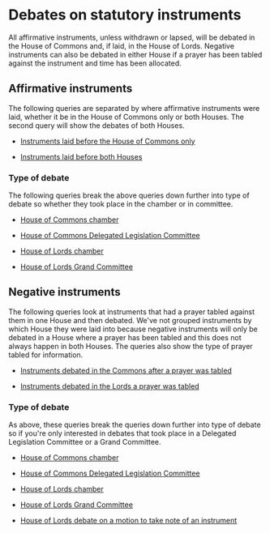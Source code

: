 # Debates on statutory instruments

All affirmative instruments, unless withdrawn or lapsed, will be debated in the House of Commons and, if laid, in the House of Lords. Negative instruments can also be debated in either House if a prayer has been tabled against the instrument and time has been allocated.


## Affirmative instruments 

The following queries are separated by where affirmative instruments were laid, whether it be in the House of Commons only or both Houses. The second query will show the debates of both Houses. 

* [Instruments laid before the House of Commons only](https://api.parliament.uk/sparql#query=%23+This+query+uses+classes+from+UK+Parliament's+procedure+ontology%3A+https%3A%2F%2Fukparliament.github.io%2Fontologies%2Fprocedure%2Fprocedure-ontology.html.%0A%0A%23+All+affirmative+instruments%2C+unless+withdrawn+or+lapsed%2C+will+be+debated+in+the+House+of+Commons+and%2C+if+laid%2C+in+the+House+of+Lords.+Negative+instruments+can+also+be+debated+in+either+House+if+a+prayer+has+been+tabled+against+the+instrument+and+time+has+been+allocated.+This+query+looks+for+all+instruments+laid+before+the+House+of+Commons+only+and+debated+either+in+a+Delegated+Legislation+Committee+or+on+the+floor+of+the+House.+%0A%0APREFIX+%3A+%3Chttps%3A%2F%2Fid.parliament.uk%2Fschema%2F%3E%0APREFIX+rdfs%3A+%3Chttp%3A%2F%2Fwww.w3.org%2F2000%2F01%2Frdf-schema%23%3E%0APREFIX+id%3A+%3Chttps%3A%2F%2Fid.parliament.uk%2F%3E%0A%23+The+above+rows+describe+where+the+datasets+that+this+query+is+built+on+come+from.+%0A%0Aselect+distinct+%3FSI+%3FSIname+%3FLaidDate+%3FlayingBodyName+%3Fproc+%3FworkPackage+%3FCommonsDebate+%3Fdate+%3FLink++where+%7B+%0A+%23+The+select+row+is+identifying+what+information+to+return+from+the+query.+These+are+all+variables+from+the+query+below.%0A++%0A%23+SPARQL+variables+start+with+a+%3F+and+can+match+any+node+(resource+or+literal)+in+the+RDF+dataset.+%0A%0A+%3FSI+a+%3AStatutoryInstrumentPaper+.++%0A+++++++%23+An+SI+is+considered+a+workpackageable+thing+which+is+the+focus+of+a+workpackage%0A+++++%3FSI+rdfs%3Alabel+%3FSIname+%3B+%0A+++++%3AlaidThingHasLaying%2F%3AlayingHasLayingBody%2F%3Aname+%3FlayingBodyName+%3B%0A+++++%3AlaidThingHasLaying%2F%3AlayingDate+%3FLaidDate.%0A+++%3FSI+%3AworkPackagedThingHasWorkPackage+%3FworkPackage+.+%0A+++%23+A+workpackage+is+a+group+of+business+items+under+a+procedure+or+as+determined+by+a+committee%2C+for+example%3A+business+items+considered+during+the+passage+of+a+particular+Statutory+Instrument.%0A%0A++%09%3FworkPackage+%3AworkPackageHasProcedure%2Frdfs%3Alabel+%3Fproc.%0AFILTER(%3Fproc+IN+(%22Draft+affirmative%22%2C+%22Made+affirmative%22))%0A+++%23+Statutory+instruments+can+be+laid+under+a+number+of+procedures+with+all+having+different+routes+through+Parliament.+This+filter+will+show+the+procedure+the+SI+was+laid+under.+%0A%0A%3FworkPackage+%3AworkPackageHasBusinessItem+%3Fbi.%0A+++%23+A+business+item+is+an+item+of+business+conducted+either+within+or+outside+Parliament.+For+example%3A+the+tabling+of+an+early+day+motion%2C+a+laying+of+a+paper%2C+the+making+of+a+statutory+instrument+by+a+government+minister.%0A%0A++%3Fbi+%3AbusinessItemHasProcedureStep+%3FDebateId%3B+%0A++++++%3AbusinessItemDate+%3Fdate.%0A++%3Fbi+%3AbusinessItemHasBusinessItemWebLink+%3FLink.%0A++%3FDebateId+%3AprocedureStepName+%3FCommonsDebate.%0A++++FILTER+(%3FDebateId+in+(id%3AADYK7qyp%2C+id%3AFLHAXypO))%0A+++%23+All+business+items+will+have+one+or+more+procedure+steps+attached.+All+procedure+steps+will+have+a+name+and+ID%2C+we+use+the+ID+to+search+for+the+step+as+it+is+constant+whereas+the+name+could+change.+The+IDs+above+are+for+the+two+House+of+Commons+debate+steps+-+Chamber+debate+and+Delegated+Legislation+Committee+debate.++The+other+aspects+of+the+query+are+the+attributes+of+the+business+item+including+the+date+and+link+the+step+was+actualised+with.+%0A%0A%0AMINUS+%7B%3FworkPackage+%3AworkPackageHasBusinessItem+%3Fbi3.%0A++%3Fbi3+%3AbusinessItemHasProcedureStep+%3FwithdrawnId%3B%0A+++++++%3AbusinessItemDate+%3Fdate3.%0A++%3FwithdrawnId+%3AprocedureStepName+%3Fwithdrawn.%0A++FILTER+(%3FwithdrawnId+in+(id%3ApuVMaN7t))%7D%0A%23+This+aspect+of+the+query+limits+the+results+to+only+look+for+instruments+where+the+procedrual+step+'Laid+before+the+House+of+Lords'+has+not+been+actualised.+%0A%0A++++++%7D+&contentTypeConstruct=text%2Fturtle&contentTypeSelect=application%2Fsparql-results%2Bjson&endpoint=https%3A%2F%2Fapi.parliament.uk%2Fsparql&requestMethod=POST&tabTitle=Query+1&headers=%7B%7D&outputFormat=table) 

* [Instruments laid before both Houses](https://api.parliament.uk/sparql#query=%23+This+query+uses+classes+from+UK+Parliament's+procedure+ontology%3A+https%3A%2F%2Fukparliament.github.io%2Fontologies%2Fprocedure%2Fprocedure-ontology.html.%0A%0A%23+All+affirmative+instruments%2C+unless+withdrawn+or+lapsed%2C+will+be+debated+in+the+House+of+Commons+and%2C+if+laid%2C+in+the+House+of+Lords.+This+query+looks+for+affirmative+instruments+laid+before+the+House+of+Commons+AND+the+House+of+Lords.+The+query+does+limit+the+results+to+instruments+that+have+not+been+withdrawn+and+will+also+include+instruments+not+yet+debated+in+one+House+or+both+Houses+yet.+%0A%0APREFIX+%3A+%3Chttps%3A%2F%2Fid.parliament.uk%2Fschema%2F%3E%0APREFIX+rdfs%3A+%3Chttp%3A%2F%2Fwww.w3.org%2F2000%2F01%2Frdf-schema%23%3E%0APREFIX+id%3A+%3Chttps%3A%2F%2Fid.parliament.uk%2F%3E%0A%23+The+above+rows+describe+where+the+datasets+that+this+query+is+built+on+come+from.+%0A%0Aselect+distinct+%3FSI+%3FSIname+%3FlaidDate+%3FlayingBodyName+%3Fproc+%3FworkPackage+%3FCommonsDebate+%3Fdate+%3FLordsDebate+%3Fdate3+where+%7B+%0A+%23+The+select+row+is+identifying+what+information+to+return+from+the+query.+These+are+all+variables+from+the+query+below.%0A++%0A%23+SPARQL+variables+start+with+a+%3F+and+can+match+any+node+(resource+or+literal)+in+the+RDF+dataset.+%0A++%0A+%3FSI+a+%3AStatutoryInstrumentPaper+.+++%0A+++++%23+An+SI+is+considered+a+workpackageable+thing+which+is+the+focus+of+a+workpackage%0A+++++%3FSI+rdfs%3Alabel+%3FSIname+%3B+%0A+++++%3AlaidThingHasLaying%2F%3AlayingHasLayingBody%2F%3Aname+%3FlayingBodyName+.+%0A++%3FSI+%3AlaidThingHasLaying%2F%3AlayingDate+%3FlaidDate.%0A+++%3FSI+%3AworkPackagedThingHasWorkPackage+%3FworkPackage+.+%0A++++%23+A+workpackage+is+a+group+of+business+items+under+a+procedure+or+as+determined+by+a+committee%2C+for+example%3A+business+items+considered+during+the+passage+of+a+particular+Statutory+Instrument.%0A++%09%3FworkPackage+%3AworkPackageHasProcedure%2Frdfs%3Alabel+%3Fproc%0A+FILTER(%3Fproc+IN+(%22Draft+affirmative%22%2C+%22Made+affirmative%22)).%0A+++++%23+Statutory+instruments+can+be+laid+under+a+number+of+procedures+with+all+having+different+routes+through+Parliament.+This+filter+limits+the+results+to+look+for+instruments+that+have+been+laid+under+one+of+the+affirmative+procedures%2C+such+instruments+must+be+debated+and+approved+by+the+House+unless+the+instrument+has+been+withdrawn+or+lapses.+%0A%0A++%3FworkPackage+%3AworkPackageHasBusinessItem+%3FLordsLaid.%0A++%3FLordsLaid+%3AbusinessItemHasProcedureStep+id%3ApuVMaN7t.%0A+++++%23+A+business+item+is+an+item+of+business+conducted+either+within+or+outside+Parliament.+For+example%3A+the+tabling+of+an+early+day+motion%2C+a+laying+of+a+paper%2C+the+making+of+a+statutory+instrument+by+a+government+minister.+This+filter+limits+the+results+to+instruments+laid+before+both+Houses+using+the+step+id+for+the+'Laid+before+the+House+of+Lords'+step.+%0A%0A+OPTIONAL+%7B%3FworkPackage+%3AworkPackageHasBusinessItem+%3Fbi.%0A++%3Fbi+%3AbusinessItemHasProcedureStep+%3FDebateId%3B+%0A++++++%3AbusinessItemDate+%3Fdate.%0A++%3FDebateId+%3AprocedureStepName+%3FCommonsDebate.%0A++++FILTER+(%3FDebateId+in+(id%3AADYK7qyp%2C+id%3AFLHAXypO))%7D%0A++%23+This+filter+is+looking+for+instruments+that+were+debated+in+the+House+of+Commons%2C+the+two+step+ids+are+for+the+Commons+debate+steps+-+Chamber+debate+or+Delegated+Legislation+Committee+debate.+Instruments+can+only+be+debated+in+the+House+of+Commons+once.+We've+made+this+an+optional+filter+in+case+there+are+instruments+that+have+been+debated+in+the+Lords+but+not+the+Commons.+%0A%0A+++OPTIONAL+%7B%3FworkPackage+%3AworkPackageHasBusinessItem+%3Fbi3.%0A++%3Fbi3+%3AbusinessItemHasProcedureStep+%3FDebateId2%3B+%0A++++++%3AbusinessItemDate+%3Fdate3.%0A++%3FDebateId2+%3AprocedureStepName+%3FLordsDebate.%0A++++FILTER+(%3FDebateId2+in+(id%3AvOCSRhjw%2C+id%3At6rhEBNk))%7D%0A+%23+This+filter+is+looking+for+instruments+that+were+debated+in+the+House+of+Lords%2C+the+two+step+ids+are+for+the+Lords+debate+steps+-+Chamber+debate+or+Grand+Committee+debate.+Instruments+can+be+debated+in+the+House+of+Lords+twice%2C+once+in+Grand+Committee+and+then+later+in+the+main+Chamber+so+instruments+may+appear+more+than+once+in+the+results.+We've+also+made+this+an+optional+filter+in+case+there+are+instruments+that+have+been+debated+in+the+Commons+but+not+the+Lords.+%0A++%0AMINUS+%7B%3FworkPackage+%3AworkPackageHasBusinessItem+%3Fbi5.%0A++%3Fbi5+%3AbusinessItemHasProcedureStep+%3FwithdrawnId%3B%0A+++++++%3AbusinessItemDate+%3Fdate5.%0A++%3FwithdrawnId+%3AprocedureStepName+%3Fwithdrawn.%0A++FILTER+(%3FwithdrawnId+in+(id%3ALkpqQD8q%2C+id%3AVQx4bcZV))%7D%0A%23+This+filter+is+for+negation%2C+we're+limiting+the+results+to+not+show+instruments+withdrawn+from+the+House.+The+reason+for+this+is+because+the+results+would+be+come+diluted+with+instruments+that+have+not+and+will+never+be+debated+and+there+are+rather+a+lot+of+them.+For+more+information+on+these+instruments+please+see+the+withdrawn+query%3A+https%3A%2F%2Fukparliament.github.io%2Fontologies%2Fprocedure%2Fmeta%2Fqueries%2Finstrument-types%2Fstatutory-instruments%2F%23withdrawn-statutory-instruments+%0A%0A++++++%7D+&contentTypeConstruct=text%2Fturtle&contentTypeSelect=application%2Fsparql-results%2Bjson&endpoint=https%3A%2F%2Fapi.parliament.uk%2Fsparql&requestMethod=POST&tabTitle=Query+1&headers=%7B%7D&outputFormat=table)

### Type of debate

The following queries break the above queries down further into type of debate so whether they took place in the chamber or in committee. 

* [House of Commons chamber](https://api.parliament.uk/sparql#query=%23+This+query+uses+classes+from+UK+Parliament's+procedure+ontology%3A+https%3A%2F%2Fukparliament.github.io%2Fontologies%2Fprocedure%2Fprocedure-ontology.html.%0A%0A%23+All+affirmative+instruments%2C+unless+withdrawn+or+lapsed%2C+will+be+debated+in+the+House+of+Commons+and%2C+if+laid%2C+in+the+House+of+Lords.+Negative+instruments+can+also+be+debated+in+either+House+if+a+prayer+has+been+tabled+against+the+instrument+and+time+has+been+allocated.+This+query+looks+for+all+instruments+debated+on+the+floor+of+the+House+of+Commons.+%0A%0APREFIX+%3A+%3Chttps%3A%2F%2Fid.parliament.uk%2Fschema%2F%3E%0APREFIX+rdfs%3A+%3Chttp%3A%2F%2Fwww.w3.org%2F2000%2F01%2Frdf-schema%23%3E%0APREFIX+id%3A+%3Chttps%3A%2F%2Fid.parliament.uk%2F%3E%0A%23+The+above+rows+describe+where+the+datasets+that+this+query+is+built+on+come+from.+%0A%0Aselect+distinct+%3FSI+%3FSIname+%3FLaidDate+%3FlayingBodyName+%3Fproc+%3FworkPackage+%3FCommonsDebate+%3Fdate+%3FLink++where+%7B+%0A+%23+The+select+row+is+identifying+what+information+to+return+from+the+query.+These+are+all+variables+from+the+query+below.%0A++%0A%23+SPARQL+variables+start+with+a+%3F+and+can+match+any+node+(resource+or+literal)+in+the+RDF+dataset.+%0A%0A+%3FSI+a+%3AStatutoryInstrumentPaper+.++%0A+++++++%23+An+SI+is+considered+a+workpackageable+thing+which+is+the+focus+of+a+workpackage%0A+++++%3FSI+rdfs%3Alabel+%3FSIname+%3B+%0A+++++%3AlaidThingHasLaying%2F%3AlayingHasLayingBody%2F%3Aname+%3FlayingBodyName+%3B%0A+++++%3AlaidThingHasLaying%2F%3AlayingDate+%3FLaidDate.%0A+++%3FSI+%3AworkPackagedThingHasWorkPackage+%3FworkPackage+.+%0A+++%23+A+workpackage+is+a+group+of+business+items+under+a+procedure+or+as+determined+by+a+committee%2C+for+example%3A+business+items+considered+during+the+passage+of+a+particular+Statutory+Instrument.%0A%0A++%09%3FworkPackage+%3AworkPackageHasProcedure%2Frdfs%3Alabel+%3Fproc.%0AFILTER(%3Fproc+IN+(%22Draft+affirmative%22%2C+%22Made+affirmative%22))%0A+++%23+Statutory+instruments+can+be+laid+under+a+number+of+procedures+with+all+having+different+routes+through+Parliament.+This+filter+will+show+the+procedure+the+SI+was+laid+under.+%0A%0A%3FworkPackage+%3AworkPackageHasBusinessItem+%3Fbi.%0A+++%23+A+business+item+is+an+item+of+business+conducted+either+within+or+outside+Parliament.+For+example%3A+the+tabling+of+an+early+day+motion%2C+a+laying+of+a+paper%2C+the+making+of+a+statutory+instrument+by+a+government+minister.%0A%0A++%3Fbi+%3AbusinessItemHasProcedureStep+%3FDebateId%3B+%0A++++++%3AbusinessItemDate+%3Fdate.%0A++%3Fbi+%3AbusinessItemHasBusinessItemWebLink+%3FLink.%0A++%3FDebateId+%3AprocedureStepName+%3FCommonsDebate.%0A++++FILTER+(%3FDebateId+in+(id%3AADYK7qyp))%0A+++%23+All+business+items+will+have+one+or+more+procedure+steps+attached.+All+procedure+steps+will+have+a+name+and+ID%2C+we+use+the+ID+to+search+for+the+step+as+it+is+constant+whereas+the+name+could+change.+The+ID+above+is+for+the++House+of+Commons+debate+step+-+Chamber+debate.++The+other+aspects+of+the+query+are+the+attributes+of+the+business+item+including+the+date+and+link+the+step+was+actualised+with.+%0A%0A%0A%0A++++++%7D+&contentTypeConstruct=text%2Fturtle&contentTypeSelect=application%2Fsparql-results%2Bjson&endpoint=https%3A%2F%2Fapi.parliament.uk%2Fsparql&requestMethod=POST&tabTitle=Query+1&headers=%7B%7D&outputFormat=table) 

* [House of Commons Delegated Legislation Committee](https://api.parliament.uk/sparql#query=%23+This+query+uses+classes+from+UK+Parliament's+procedure+ontology%3A+https%3A%2F%2Fukparliament.github.io%2Fontologies%2Fprocedure%2Fprocedure-ontology.html.%0A%0A%23+All+affirmative+instruments%2C+unless+withdrawn+or+lapsed%2C+will+be+debated+in+the+House+of+Commons+and%2C+if+laid%2C+in+the+House+of+Lords.+Negative+instruments+can+also+be+debated+in+either+House+if+a+prayer+has+been+tabled+against+the+instrument+and+time+has+been+allocated.+This+query+looks+for+all+instruments+debated+in+a+Delegated+Legislation+Committee.+%0A%0APREFIX+%3A+%3Chttps%3A%2F%2Fid.parliament.uk%2Fschema%2F%3E%0APREFIX+rdfs%3A+%3Chttp%3A%2F%2Fwww.w3.org%2F2000%2F01%2Frdf-schema%23%3E%0APREFIX+id%3A+%3Chttps%3A%2F%2Fid.parliament.uk%2F%3E%0A%23+The+above+rows+describe+where+the+datasets+that+this+query+is+built+on+come+from.+%0A%0Aselect+distinct+%3FSI+%3FSIname+%3FLaidDate+%3FlayingBodyName+%3Fproc+%3FworkPackage+%3FCommonsDebate+%3Fdate+%3FLink++where+%7B+%0A+%23+The+select+row+is+identifying+what+information+to+return+from+the+query.+These+are+all+variables+from+the+query+below.%0A++%0A%23+SPARQL+variables+start+with+a+%3F+and+can+match+any+node+(resource+or+literal)+in+the+RDF+dataset.+%0A%0A+%3FSI+a+%3AStatutoryInstrumentPaper+.++%0A+++++++%23+An+SI+is+considered+a+workpackageable+thing+which+is+the+focus+of+a+workpackage%0A+++++%3FSI+rdfs%3Alabel+%3FSIname+%3B+%0A+++++%3AlaidThingHasLaying%2F%3AlayingHasLayingBody%2F%3Aname+%3FlayingBodyName+%3B%0A+++++%3AlaidThingHasLaying%2F%3AlayingDate+%3FLaidDate.%0A+++%3FSI+%3AworkPackagedThingHasWorkPackage+%3FworkPackage+.+%0A+++%23+A+workpackage+is+a+group+of+business+items+under+a+procedure+or+as+determined+by+a+committee%2C+for+example%3A+business+items+considered+during+the+passage+of+a+particular+Statutory+Instrument.%0A%0A++%09%3FworkPackage+%3AworkPackageHasProcedure%2Frdfs%3Alabel+%3Fproc.%0AFILTER(%3Fproc+IN+(%22Draft+affirmative%22%2C+%22Made+affirmative%22))%0A+++%23+Statutory+instruments+can+be+laid+under+a+number+of+procedures+with+all+having+different+routes+through+Parliament.+This+filter+will+show+the+procedure+the+SI+was+laid+under.+%0A%0A%3FworkPackage+%3AworkPackageHasBusinessItem+%3Fbi.%0A+++%23+A+business+item+is+an+item+of+business+conducted+either+within+or+outside+Parliament.+For+example%3A+the+tabling+of+an+early+day+motion%2C+a+laying+of+a+paper%2C+the+making+of+a+statutory+instrument+by+a+government+minister.%0A%0A++%3Fbi+%3AbusinessItemHasProcedureStep+%3FDebateId%3B+%0A++++++%3AbusinessItemDate+%3Fdate.%0A++%3Fbi+%3AbusinessItemHasBusinessItemWebLink+%3FLink.%0A++%3FDebateId+%3AprocedureStepName+%3FCommonsDebate.%0A++++FILTER+(%3FDebateId+in+(id%3AFLHAXypO))%0A+++%23+All+business+items+will+have+one+or+more+procedure+steps+attached.+All+procedure+steps+will+have+a+name+and+ID%2C+we+use+the+ID+to+search+for+the+step+as+it+is+constant+whereas+the+name+could+change.+The+ID+above+is+looking+for+the+House+of+Commons+step+-+Delegated+Legislation+Committee+debate.++The+other+aspects+of+the+query+are+the+attributes+of+the+business+item+including+the+date+and+link+the+step+was+actualised+with.+%0A%0A%0A+%0A%0A++++++%7D+&contentTypeConstruct=text%2Fturtle&contentTypeSelect=application%2Fsparql-results%2Bjson&endpoint=https%3A%2F%2Fapi.parliament.uk%2Fsparql&requestMethod=POST&tabTitle=Query+1&headers=%7B%7D&outputFormat=table) 

* [House of Lords chamber](https://api.parliament.uk/sparql#query=%23+This+query+uses+classes+from+UK+Parliament's+procedure+ontology%3A+https%3A%2F%2Fukparliament.github.io%2Fontologies%2Fprocedure%2Fprocedure-ontology.html.%0A%0A%23+All+affirmative+instruments%2C+unless+withdrawn+or+lapsed%2C+will+be+debated+in+the+House+of+Commons+and%2C+if+laid%2C+in+the+House+of+Lords.+Negative+instruments+can+also+be+debated+in+either+House+if+a+prayer+has+been+tabled+against+the+instrument+and+time+has+been+allocated.+This+query+looks+for+all+instruments+laid+debated+on+the+floor+of+the+House+of+Lords.+%0A%0APREFIX+%3A+%3Chttps%3A%2F%2Fid.parliament.uk%2Fschema%2F%3E%0APREFIX+rdfs%3A+%3Chttp%3A%2F%2Fwww.w3.org%2F2000%2F01%2Frdf-schema%23%3E%0APREFIX+id%3A+%3Chttps%3A%2F%2Fid.parliament.uk%2F%3E%0A%23+The+above+rows+describe+where+the+datasets+that+this+query+is+built+on+come+from.+%0A%0Aselect+distinct+%3FSI+%3FSIname+%3FLaidDate+%3FlayingBodyName+%3Fproc+%3FworkPackage+%3FLordsDebate+%3Fdate+%3FLink++where+%7B+%0A+%23+The+select+row+is+identifying+what+information+to+return+from+the+query.+These+are+all+variables+from+the+query+below.%0A++%0A%23+SPARQL+variables+start+with+a+%3F+and+can+match+any+node+(resource+or+literal)+in+the+RDF+dataset.+%0A%0A+%3FSI+a+%3AStatutoryInstrumentPaper+.++%0A+++++++%23+An+SI+is+considered+a+workpackageable+thing+which+is+the+focus+of+a+workpackage%0A+++++%3FSI+rdfs%3Alabel+%3FSIname+%3B+%0A+++++%3AlaidThingHasLaying%2F%3AlayingHasLayingBody%2F%3Aname+%3FlayingBodyName+%3B%0A+++++%3AlaidThingHasLaying%2F%3AlayingDate+%3FLaidDate.%0A+++%3FSI+%3AworkPackagedThingHasWorkPackage+%3FworkPackage+.+%0A+++%23+A+workpackage+is+a+group+of+business+items+under+a+procedure+or+as+determined+by+a+committee%2C+for+example%3A+business+items+considered+during+the+passage+of+a+particular+Statutory+Instrument.%0A%0A++%09%3FworkPackage+%3AworkPackageHasProcedure%2Frdfs%3Alabel+%3Fproc.%0AFILTER(%3Fproc+IN+(%22Draft+affirmative%22%2C+%22Made+affirmative%22))%0A+++%23+Statutory+instruments+can+be+laid+under+a+number+of+procedures+with+all+having+different+routes+through+Parliament.+This+filter+will+show+the+procedure+the+SI+was+laid+under.+%0A%0A%3FworkPackage+%3AworkPackageHasBusinessItem+%3Fbi.%0A+++%23+A+business+item+is+an+item+of+business+conducted+either+within+or+outside+Parliament.+For+example%3A+the+tabling+of+an+early+day+motion%2C+a+laying+of+a+paper%2C+the+making+of+a+statutory+instrument+by+a+government+minister.%0A%0A+++++%3FworkPackage+%3AworkPackageHasBusinessItem+%3Fbi3.%0A++%3Fbi3+%3AbusinessItemHasProcedureStep+%3FDebateId2%3B+%0A++++++%3AbusinessItemDate+%3Fdate.%0A++%3FDebateId2+%3AprocedureStepName+%3FLordsDebate.%0A++++FILTER+(%3FDebateId2+in+(id%3AvOCSRhjw))%0A+++%23+All+business+items+will+have+one+or+more+procedure+steps+attached.+All+procedure+steps+will+have+a+name+and+ID%2C+we+use+the+ID+to+search+for+the+step+as+it+is+constant+whereas+the+name+could+change.+The+ID+above+is+looking+for+the+House+of+Lords+Chamber+debate+step.++The+other+aspects+of+the+query+are+the+attributes+of+the+business+item+including+the+date+and+link+the+step+was+actualised+with.+%0A%0A%0A%0A++++++%7D+&contentTypeConstruct=text%2Fturtle&contentTypeSelect=application%2Fsparql-results%2Bjson&endpoint=https%3A%2F%2Fapi.parliament.uk%2Fsparql&requestMethod=POST&tabTitle=Query+1&headers=%7B%7D&outputFormat=table) 

* [House of Lords Grand Committee](https://api.parliament.uk/sparql#query=%23+This+query+uses+classes+from+UK+Parliament's+procedure+ontology%3A+https%3A%2F%2Fukparliament.github.io%2Fontologies%2Fprocedure%2Fprocedure-ontology.html.%0A%0A%23+All+affirmative+instruments%2C+unless+withdrawn+or+lapsed%2C+will+be+debated+in+the+House+of+Commons+and%2C+if+laid%2C+in+the+House+of+Lords.+Negative+instruments+can+also+be+debated+in+either+House+if+a+prayer+has+been+tabled+against+the+instrument+and+time+has+been+allocated.+This+query+looks+for+all+instruments+laid+debated+in+the+House+of+Lords+Grand+Committee.%0A%0APREFIX+%3A+%3Chttps%3A%2F%2Fid.parliament.uk%2Fschema%2F%3E%0APREFIX+rdfs%3A+%3Chttp%3A%2F%2Fwww.w3.org%2F2000%2F01%2Frdf-schema%23%3E%0APREFIX+id%3A+%3Chttps%3A%2F%2Fid.parliament.uk%2F%3E%0A%23+The+above+rows+describe+where+the+datasets+that+this+query+is+built+on+come+from.+%0A%0Aselect+distinct+%3FSI+%3FSIname+%3FLaidDate+%3FlayingBodyName+%3Fproc+%3FworkPackage+%3FLordsDebate+%3Fdate+%3FLink++where+%7B+%0A+%23+The+select+row+is+identifying+what+information+to+return+from+the+query.+These+are+all+variables+from+the+query+below.%0A++%0A%23+SPARQL+variables+start+with+a+%3F+and+can+match+any+node+(resource+or+literal)+in+the+RDF+dataset.+%0A%0A+%3FSI+a+%3AStatutoryInstrumentPaper+.++%0A+++++++%23+An+SI+is+considered+a+workpackageable+thing+which+is+the+focus+of+a+workpackage%0A+++++%3FSI+rdfs%3Alabel+%3FSIname+%3B+%0A+++++%3AlaidThingHasLaying%2F%3AlayingHasLayingBody%2F%3Aname+%3FlayingBodyName+%3B%0A+++++%3AlaidThingHasLaying%2F%3AlayingDate+%3FLaidDate.%0A+++%3FSI+%3AworkPackagedThingHasWorkPackage+%3FworkPackage+.+%0A+++%23+A+workpackage+is+a+group+of+business+items+under+a+procedure+or+as+determined+by+a+committee%2C+for+example%3A+business+items+considered+during+the+passage+of+a+particular+Statutory+Instrument.%0A%0A++%09%3FworkPackage+%3AworkPackageHasProcedure%2Frdfs%3Alabel+%3Fproc.%0AFILTER(%3Fproc+IN+(%22Draft+affirmative%22%2C+%22Made+affirmative%22))%0A+++%23+Statutory+instruments+can+be+laid+under+a+number+of+procedures+with+all+having+different+routes+through+Parliament.+This+filter+will+show+the+procedure+the+SI+was+laid+under.+%0A%0A%3FworkPackage+%3AworkPackageHasBusinessItem+%3Fbi.%0A+++%23+A+business+item+is+an+item+of+business+conducted+either+within+or+outside+Parliament.+For+example%3A+the+tabling+of+an+early+day+motion%2C+a+laying+of+a+paper%2C+the+making+of+a+statutory+instrument+by+a+government+minister.%0A%0A+++++%3FworkPackage+%3AworkPackageHasBusinessItem+%3Fbi3.%0A++%3Fbi3+%3AbusinessItemHasProcedureStep+%3FDebateId2%3B+%0A++++++%3AbusinessItemDate+%3Fdate.%0A++%3FDebateId2+%3AprocedureStepName+%3FLordsDebate.%0A++++FILTER+(%3FDebateId2+in+(id%3At6rhEBNk))%0A+++%23+All+business+items+will+have+one+or+more+procedure+steps+attached.+All+procedure+steps+will+have+a+name+and+ID%2C+we+use+the+ID+to+search+for+the+step+as+it+is+constant+whereas+the+name+could+change.+The+ID+above+is+looking+for+the+House+of+Lords+Grand+Committee+debate+step.++The+other+aspects+of+the+query+are+the+attributes+of+the+business+item+including+the+date+and+link+the+step+was+actualised+with.+%0A%0A%0A%0A++++++%7D+&contentTypeConstruct=text%2Fturtle&contentTypeSelect=application%2Fsparql-results%2Bjson&endpoint=https%3A%2F%2Fapi.parliament.uk%2Fsparql&requestMethod=POST&tabTitle=Query+1&headers=%7B%7D&outputFormat=table) 

## Negative instruments

The following queries look at instruments that had a prayer tabled against them in one House and then debated. We've not grouped instruments by which House they were laid into because negative instruments will only be debated in a House where a prayer has been tabled and this does not always happen in both Houses. The queries also show the type of prayer tabled for information. 

* [Instruments debated in the Commons after a prayer was tabled](https://api.parliament.uk/sparql#query=%23+This+query+uses+classes+from+UK+Parliament's+procedure+ontology%3A+https%3A%2F%2Fukparliament.github.io%2Fontologies%2Fprocedure%2Fprocedure-ontology.html.%0A%0A%23+All+affirmative+instruments%2C+unless+withdrawn+or+lapsed%2C+will+be+debated+in+the+House+of+Commons+and%2C+if+laid%2C+in+the+House+of+Lords.+Negative+instruments+can+also+be+debated+in+either+House+if+a+prayer+has+been+tabled+against+the+instrument+and+time+has+been+allocated.+This+query+looks+for+all+negative+instruments+debated+in+the+House+of+Commons+as+a+result+of+a+prayer+being+tabled.+Note+that+not+all+prayers+will+be+debated.+%0A%0APREFIX+%3A+%3Chttps%3A%2F%2Fid.parliament.uk%2Fschema%2F%3E%0APREFIX+rdfs%3A+%3Chttp%3A%2F%2Fwww.w3.org%2F2000%2F01%2Frdf-schema%23%3E%0APREFIX+id%3A+%3Chttps%3A%2F%2Fid.parliament.uk%2F%3E%0A%23+The+above+rows+describe+where+the+datasets+that+this+query+is+built+on+come+from.+%0A%0Aselect+distinct+%3FSI+%3FSIname+%3FlaidDate+%3FlayingBodyName+%3Fproc+%3FworkPackage+%3FMotion+%3Fdate2+%3FCommonsDebate+%3Fdate+++where+%7B+%0A+%23+The+select+row+is+identifying+what+information+to+return+from+the+query.+These+are+all+variables+from+the+query+below.%0A++%0A%23+SPARQL+variables+start+with+a+%3F+and+can+match+any+node+(resource+or+literal)+in+the+RDF+dataset.%0A++%0A+%3FSI+a+%3AStatutoryInstrumentPaper+.+++%0A+++++%3FSI+rdfs%3Alabel+%3FSIname+%3B+%0A+++++%3AlaidThingHasLaying%2F%3AlayingHasLayingBody%2F%3Aname+%3FlayingBodyName+.+%0A++%3FSI+%3AlaidThingHasLaying%2F%3AlayingDate+%3FlaidDate.%0A+++%23+An+SI+is+considered+a+workpackageable+thing+which+is+the+focus+of+a+workpackage.%0A++%0A+++%3FSI+%3AworkPackagedThingHasWorkPackage+%3FworkPackage+.+%0A+++++%23+A+workpackage+is+a+group+of+business+items+under+a+procedure+or+as+determined+by+a+committee%2C+for+example%3A+business+items+considered+during+the+passage+of+a+particular+Statutory+Instrument.%0A%0A++%09%3FworkPackage+%3AworkPackageHasProcedure%2Frdfs%3Alabel+%3Fproc%0A+FILTER(%3Fproc+IN+(%22Made+negative%22%2C+%22Draft+negative%22)).%0A+++++%23+Statutory+instruments+can+be+laid+under+a+number+of+procedures+with+all+having+different+routes+through+Parliament.+This+filter+will+show+the+procedure+the+SI+was+laid+under+in+the+results.+%0A%0A+%3FworkPackage+%3AworkPackageHasBusinessItem+%3Fbi.++%0A++%23+A+business+item+is+an+item+of+business+conducted+either+within+or+outside+Parliament.+For+example%3A+the+tabling+of+an+early+day+motion%2C+a+laying+of+a+paper%2C+the+making+of+a+statutory+instrument+by+a+government+minister.%0A%0A++%3Fbi+%3AbusinessItemHasProcedureStep+%3FDebateId%3B+%0A++++++%3AbusinessItemDate+%3Fdate.%0A++%3FDebateId+%3AprocedureStepName+%3FCommonsDebate.%0A++++FILTER+(%3FDebateId+in+(id%3AADYK7qyp%2C+id%3AFLHAXypO))%0A+++++%23+All+business+items+will+have+one+or+more+procedure+steps+attached.+All+procedure+steps+will+have+a+name+and+ID%2C+we+use+the+ID+to+search+for+the+step+as+it+is+constant+whereas+the+name+could+change.+The+IDs+above+are+for+the+House+of+Commons+debate+steps+-+Chamber+debate+and+Delegated+Legislation+Committee+debate.++The+other+aspects+of+the+query+are+the+attributes+of+the+business+item+including+the+date+and+link+the+step+was+actualised+with.+%0A%0A++%0AOPTIONAL+%7B+%3FworkPackage+%3AworkPackageHasBusinessItem+%3Fbi2.%0A++%3Fbi2+%3AbusinessItemHasProcedureStep+%3FQuestionId%3B%0A+++++++%3AbusinessItemDate+%3Fdate2.%0A++%3FQuestionId+%3AprocedureStepName+%3FMotion.%0A++FILTER+(%3FQuestionId+in+(id%3ARnTwilWz%2C+id%3A5xTe6nwE%2C+id%3Ato8fbBdA))%7D%0A++%23+The+ids+above+are+for+the+types+of+motion+(prayer)+that+can+be+tabled+against+negative+instruments+in+the+House+of+Commons.+%0A%0A++++++%7D+&contentTypeConstruct=text%2Fturtle&contentTypeSelect=application%2Fsparql-results%2Bjson&endpoint=https%3A%2F%2Fapi.parliament.uk%2Fsparql&requestMethod=POST&tabTitle=Query+1&headers=%7B%7D&outputFormat=table)

* [Instruments debated in the Lords a prayer was tabled](https://api.parliament.uk/sparql#query=%23+This+query+uses+classes+from+UK+Parliament's+procedure+ontology%3A+https%3A%2F%2Fukparliament.github.io%2Fontologies%2Fprocedure%2Fprocedure-ontology.html.%0A%0A%23+All+affirmative+instruments%2C+unless+withdrawn+or+lapsed%2C+will+be+debated+in+the+House+of+Commons+and%2C+if+laid%2C+in+the+House+of+Lords.+Negative+instruments+can+also+be+debated+in+either+House+if+a+prayer+has+been+tabled+against+the+instrument+and+time+has+been+allocated.+This+query+looks+for+all+negative+instruments+debated+in+the+House+of+Lords+as+a+result+of+a+prayer+being+tabled.+Note+that+not+all+prayers+will+be+debated.+%0A%0APREFIX+%3A+%3Chttps%3A%2F%2Fid.parliament.uk%2Fschema%2F%3E%0APREFIX+rdfs%3A+%3Chttp%3A%2F%2Fwww.w3.org%2F2000%2F01%2Frdf-schema%23%3E%0APREFIX+id%3A+%3Chttps%3A%2F%2Fid.parliament.uk%2F%3E%0A%23+The+above+rows+describe+where+the+datasets+that+this+query+is+built+on+come+from.+%0A%0Aselect+distinct+%3FSI+%3FSIname+%3FlaidDate+%3FlayingBodyName+%3Fproc+%3FworkPackage+%3FMotion+%3Fdate2+%3FLordsDebate+%3Fdate+++where+%7B+%0A+%23+The+select+row+is+identifying+what+information+to+return+from+the+query.+These+are+all+variables+from+the+query+below.%0A++%0A%23+SPARQL+variables+start+with+a+%3F+and+can+match+any+node+(resource+or+literal)+in+the+RDF+dataset.%0A++%0A+%3FSI+a+%3AStatutoryInstrumentPaper+.+++%0A+++++%3FSI+rdfs%3Alabel+%3FSIname+%3B+%0A+++++%3AlaidThingHasLaying%2F%3AlayingHasLayingBody%2F%3Aname+%3FlayingBodyName+.+%0A++%3FSI+%3AlaidThingHasLaying%2F%3AlayingDate+%3FlaidDate.%0A+++%23+An+SI+is+considered+a+workpackageable+thing+which+is+the+focus+of+a+workpackage.%0A++%0A+++%3FSI+%3AworkPackagedThingHasWorkPackage+%3FworkPackage+.+%0A+++++%23+A+workpackage+is+a+group+of+business+items+under+a+procedure+or+as+determined+by+a+committee%2C+for+example%3A+business+items+considered+during+the+passage+of+a+particular+Statutory+Instrument.%0A%0A++%09%3FworkPackage+%3AworkPackageHasProcedure%2Frdfs%3Alabel+%3Fproc%0A+FILTER(%3Fproc+IN+(%22Made+negative%22%2C+%22Draft+negative%22)).%0A+++++%23+Statutory+instruments+can+be+laid+under+a+number+of+procedures+with+all+having+different+routes+through+Parliament.+This+filter+will+show+the+procedure+the+SI+was+laid+under+in+the+results.+%0A%0A+%3FworkPackage+%3AworkPackageHasBusinessItem+%3Fbi.++%0A++%23+A+business+item+is+an+item+of+business+conducted+either+within+or+outside+Parliament.+For+example%3A+the+tabling+of+an+early+day+motion%2C+a+laying+of+a+paper%2C+the+making+of+a+statutory+instrument+by+a+government+minister.%0A%0A++++%3Fbi+%3AbusinessItemHasProcedureStep+%3FDebateId%3B+%0A++++++%3AbusinessItemDate+%3Fdate.%0A++%3FDebateId+%3AprocedureStepName+%3FLordsDebate.%0A++++FILTER+(%3FDebateId+in+(id%3AvOCSRhjw%2C+id%3At6rhEBNk%2C+id%3A1hF7kB56))%0A+++++%23+All+business+items+will+have+one+or+more+procedure+steps+attached.+All+procedure+steps+will+have+a+name+and+ID%2C+we+use+the+ID+to+search+for+the+step+as+it+is+constant+whereas+the+name+could+change.+The+IDs+above+are+for+the+House+of+Lords+debate+steps+-+Chamber+debate%2C+Grand+Committee+debate+and+a+Debate+on+a+motion+to+take+note+of+the+instrument.++The+other+aspects+of+the+query+are+the+attributes+of+the+business+item+including+the+date+and+link+the+step+was+actualised+with.+%0A%0A++%0AOPTIONAL+%7B+%3FworkPackage+%3AworkPackageHasBusinessItem+%3Fbi2.%0A++%3Fbi2+%3AbusinessItemHasProcedureStep+%3FQuestionId%3B%0A+++++++%3AbusinessItemDate+%3Fdate2.%0A++%3FQuestionId+%3AprocedureStepName+%3FMotion.%0A++FILTER+(%3FQuestionId+in+(id%3AiW9MbyrD%2C+id%3AxAb8mi2D%2C+id%3App4QwM9d%2C+id%3ALII1y9vZ))%7D%0A++%23+The+ids+above+are+for+the+types+of+motion+(prayer)+that+can+be+tabled+against+negative+instruments+in+the+House+of+Lords.+%0A%0A++++++%7D+&contentTypeConstruct=text%2Fturtle&contentTypeSelect=application%2Fsparql-results%2Bjson&endpoint=https%3A%2F%2Fapi.parliament.uk%2Fsparql&requestMethod=POST&tabTitle=Query+1&headers=%7B%7D&outputFormat=table)

### Type of debate

As above, these queries break the queries down further into type of debate so if you're only interested in debates that took place in a Delegated Legislation Committee or a Grand Committee.

* [House of Commons chamber](https://api.parliament.uk/sparql#query=%23+This+query+uses+classes+from+UK+Parliament's+procedure+ontology%3A+https%3A%2F%2Fukparliament.github.io%2Fontologies%2Fprocedure%2Fprocedure-ontology.html.%0A%0A%23+All+affirmative+instruments%2C+unless+withdrawn+or+lapsed%2C+will+be+debated+in+the+House+of+Commons+and%2C+if+laid%2C+in+the+House+of+Lords.+Negative+instruments+can+also+be+debated+in+either+House+if+a+prayer+has+been+tabled+against+the+instrument+and+time+has+been+allocated.+This+query+looks+for+all+negative+instruments+debated+on+the+floor+of+the+House+of+Commons+as+a+result+of+a+prayer+being+tabled.+Note+that+not+all+prayers+will+be+debated.+%0A%0APREFIX+%3A+%3Chttps%3A%2F%2Fid.parliament.uk%2Fschema%2F%3E%0APREFIX+rdfs%3A+%3Chttp%3A%2F%2Fwww.w3.org%2F2000%2F01%2Frdf-schema%23%3E%0APREFIX+id%3A+%3Chttps%3A%2F%2Fid.parliament.uk%2F%3E%0A%23+The+above+rows+describe+where+the+datasets+that+this+query+is+built+on+come+from.+%0A%0Aselect+distinct+%3FSI+%3FSIname+%3FlaidDate+%3FlayingBodyName+%3Fproc+%3FworkPackage+%3FMotion+%3Fdate2+%3FCommonsDebate+%3Fdate+++where+%7B+%0A+%23+The+select+row+is+identifying+what+information+to+return+from+the+query.+These+are+all+variables+from+the+query+below.%0A++%0A%23+SPARQL+variables+start+with+a+%3F+and+can+match+any+node+(resource+or+literal)+in+the+RDF+dataset.%0A++%0A+%3FSI+a+%3AStatutoryInstrumentPaper+.+++%0A+++++%3FSI+rdfs%3Alabel+%3FSIname+%3B+%0A+++++%3AlaidThingHasLaying%2F%3AlayingHasLayingBody%2F%3Aname+%3FlayingBodyName+.+%0A++%3FSI+%3AlaidThingHasLaying%2F%3AlayingDate+%3FlaidDate.%0A+++%23+An+SI+is+considered+a+workpackageable+thing+which+is+the+focus+of+a+workpackage.%0A++%0A+++%3FSI+%3AworkPackagedThingHasWorkPackage+%3FworkPackage+.+%0A+++++%23+A+workpackage+is+a+group+of+business+items+under+a+procedure+or+as+determined+by+a+committee%2C+for+example%3A+business+items+considered+during+the+passage+of+a+particular+Statutory+Instrument.%0A%0A++%09%3FworkPackage+%3AworkPackageHasProcedure%2Frdfs%3Alabel+%3Fproc%0A+FILTER(%3Fproc+IN+(%22Made+negative%22%2C+%22Draft+negative%22)).%0A+++++%23+Statutory+instruments+can+be+laid+under+a+number+of+procedures+with+all+having+different+routes+through+Parliament.+This+filter+will+show+the+procedure+the+SI+was+laid+under+in+the+results.+%0A%0A+%3FworkPackage+%3AworkPackageHasBusinessItem+%3Fbi.++%0A++%23+A+business+item+is+an+item+of+business+conducted+either+within+or+outside+Parliament.+For+example%3A+the+tabling+of+an+early+day+motion%2C+a+laying+of+a+paper%2C+the+making+of+a+statutory+instrument+by+a+government+minister.%0A%0A++++%3Fbi+%3AbusinessItemHasProcedureStep+%3FDebateId%3B+%0A++++++%3AbusinessItemDate+%3Fdate.%0A++%3FDebateId+%3AprocedureStepName+%3FCommonsDebate.%0A++++FILTER+(%3FDebateId+in+(id%3AADYK7qyp))%0A+++++%23+All+business+items+will+have+one+or+more+procedure+steps+attached.+All+procedure+steps+will+have+a+name+and+ID%2C+we+use+the+ID+to+search+for+the+step+as+it+is+constant+whereas+the+name+could+change.+The+ID+above+is+for+House+of+Commons+Chamber+debate.++The+other+aspects+of+the+query+are+the+attributes+of+the+business+item+including+the+date+and+link+the+step+was+actualised+with.+%0A%0A++%0AOPTIONAL+%7B+%3FworkPackage+%3AworkPackageHasBusinessItem+%3Fbi2.%0A++%3Fbi2+%3AbusinessItemHasProcedureStep+%3FQuestionId%3B%0A+++++++%3AbusinessItemDate+%3Fdate2.%0A++%3FQuestionId+%3AprocedureStepName+%3FMotion.%0A++FILTER+(%3FQuestionId+in+(id%3ARnTwilWz%2C+id%3A5xTe6nwE%2C+id%3Ato8fbBdA))%7D%0A++%23+The+ids+above+are+for+the+types+of+motion+(prayer)+that+can+be+tabled+against+negative+instruments+in+the+House+of+Commons.+%0A%0A++++++%7D+&contentTypeConstruct=text%2Fturtle&contentTypeSelect=application%2Fsparql-results%2Bjson&endpoint=https%3A%2F%2Fapi.parliament.uk%2Fsparql&requestMethod=POST&tabTitle=Query+1&headers=%7B%7D&outputFormat=table)

* [House of Commons Delegated Legislation Committee](https://api.parliament.uk/sparql#query=%23+This+query+uses+classes+from+UK+Parliament's+procedure+ontology%3A+https%3A%2F%2Fukparliament.github.io%2Fontologies%2Fprocedure%2Fprocedure-ontology.html.%0A%0A%23+All+affirmative+instruments%2C+unless+withdrawn+or+lapsed%2C+will+be+debated+in+the+House+of+Commons+and%2C+if+laid%2C+in+the+House+of+Lords.+Negative+instruments+can+also+be+debated+in+either+House+if+a+prayer+has+been+tabled+against+the+instrument+and+time+has+been+allocated.+This+query+looks+for+all+negative+instruments+debated+in+a+House+of+Commons+Delegated+Legislation+Committee+as+a+result+of+a+prayer+being+tabled.+Note+that+not+all+prayers+will+be+debated.+%0A%0APREFIX+%3A+%3Chttps%3A%2F%2Fid.parliament.uk%2Fschema%2F%3E%0APREFIX+rdfs%3A+%3Chttp%3A%2F%2Fwww.w3.org%2F2000%2F01%2Frdf-schema%23%3E%0APREFIX+id%3A+%3Chttps%3A%2F%2Fid.parliament.uk%2F%3E%0A%23+The+above+rows+describe+where+the+datasets+that+this+query+is+built+on+come+from.+%0A%0Aselect+distinct+%3FSI+%3FSIname+%3FlaidDate+%3FlayingBodyName+%3Fproc+%3FworkPackage+%3FMotion+%3Fdate2+%3FCommonsDebate+%3Fdate+++where+%7B+%0A+%23+The+select+row+is+identifying+what+information+to+return+from+the+query.+These+are+all+variables+from+the+query+below.%0A++%0A%23+SPARQL+variables+start+with+a+%3F+and+can+match+any+node+(resource+or+literal)+in+the+RDF+dataset.%0A++%0A+%3FSI+a+%3AStatutoryInstrumentPaper+.+++%0A+++++%3FSI+rdfs%3Alabel+%3FSIname+%3B+%0A+++++%3AlaidThingHasLaying%2F%3AlayingHasLayingBody%2F%3Aname+%3FlayingBodyName+.+%0A++%3FSI+%3AlaidThingHasLaying%2F%3AlayingDate+%3FlaidDate.%0A+++%23+An+SI+is+considered+a+workpackageable+thing+which+is+the+focus+of+a+workpackage.%0A++%0A+++%3FSI+%3AworkPackagedThingHasWorkPackage+%3FworkPackage+.+%0A+++++%23+A+workpackage+is+a+group+of+business+items+under+a+procedure+or+as+determined+by+a+committee%2C+for+example%3A+business+items+considered+during+the+passage+of+a+particular+Statutory+Instrument.%0A%0A++%09%3FworkPackage+%3AworkPackageHasProcedure%2Frdfs%3Alabel+%3Fproc%0A+FILTER(%3Fproc+IN+(%22Made+negative%22%2C+%22Draft+negative%22)).%0A+++++%23+Statutory+instruments+can+be+laid+under+a+number+of+procedures+with+all+having+different+routes+through+Parliament.+This+filter+will+show+the+procedure+the+SI+was+laid+under+in+the+results.+%0A%0A+%3FworkPackage+%3AworkPackageHasBusinessItem+%3Fbi.++%0A++%23+A+business+item+is+an+item+of+business+conducted+either+within+or+outside+Parliament.+For+example%3A+the+tabling+of+an+early+day+motion%2C+a+laying+of+a+paper%2C+the+making+of+a+statutory+instrument+by+a+government+minister.%0A%0A++++%3Fbi+%3AbusinessItemHasProcedureStep+%3FDebateId%3B+%0A++++++%3AbusinessItemDate+%3Fdate.%0A++%3FDebateId+%3AprocedureStepName+%3FCommonsDebate.%0A++++FILTER+(%3FDebateId+in+(id%3AFLHAXypO))%0A+++++%23+All+business+items+will+have+one+or+more+procedure+steps+attached.+All+procedure+steps+will+have+a+name+and+ID%2C+we+use+the+ID+to+search+for+the+step+as+it+is+constant+whereas+the+name+could+change.+The+ID+above+is+for+House+of+Commons+Delegated+Legislation+Committee+debate++The+other+aspects+of+the+query+are+the+attributes+of+the+business+item+including+the+date+and+link+the+step+was+actualised+with.+%0A%0A++%0AOPTIONAL+%7B+%3FworkPackage+%3AworkPackageHasBusinessItem+%3Fbi2.%0A++%3Fbi2+%3AbusinessItemHasProcedureStep+%3FQuestionId%3B%0A+++++++%3AbusinessItemDate+%3Fdate2.%0A++%3FQuestionId+%3AprocedureStepName+%3FMotion.%0A++FILTER+(%3FQuestionId+in+(id%3ARnTwilWz%2C+id%3A5xTe6nwE%2C+id%3Ato8fbBdA))%7D%0A++%23+The+ids+above+are+for+the+types+of+motion+(prayer)+that+can+be+tabled+against+negative+instruments+in+the+House+of+Commons.+%0A%0A++++++%7D+&contentTypeConstruct=text%2Fturtle&contentTypeSelect=application%2Fsparql-results%2Bjson&endpoint=https%3A%2F%2Fapi.parliament.uk%2Fsparql&requestMethod=POST&tabTitle=Query+1&headers=%7B%7D&outputFormat=table)

* [House of Lords chamber](https://api.parliament.uk/sparql#query=%23+This+query+uses+classes+from+UK+Parliament's+procedure+ontology%3A+https%3A%2F%2Fukparliament.github.io%2Fontologies%2Fprocedure%2Fprocedure-ontology.html.%0A%0A%23+All+affirmative+instruments%2C+unless+withdrawn+or+lapsed%2C+will+be+debated+in+the+House+of+Commons+and%2C+if+laid%2C+in+the+House+of+Lords.+Negative+instruments+can+also+be+debated+in+either+House+if+a+prayer+has+been+tabled+against+the+instrument+and+time+has+been+allocated.+This+query+looks+for+all+negative+instruments+debated+on+the+floor+of+the+House+of+Lords+as+a+result+of+a+prayer+being+tabled.+Note+that+not+all+prayers+will+be+debated.+%0A%0APREFIX+%3A+%3Chttps%3A%2F%2Fid.parliament.uk%2Fschema%2F%3E%0APREFIX+rdfs%3A+%3Chttp%3A%2F%2Fwww.w3.org%2F2000%2F01%2Frdf-schema%23%3E%0APREFIX+id%3A+%3Chttps%3A%2F%2Fid.parliament.uk%2F%3E%0A%23+The+above+rows+describe+where+the+datasets+that+this+query+is+built+on+come+from.+%0A%0Aselect+distinct+%3FSI+%3FSIname+%3FlaidDate+%3FlayingBodyName+%3Fproc+%3FworkPackage+%3FMotion+%3Fdate2+%3FCommonsDebate+%3Fdate+++where+%7B+%0A+%23+The+select+row+is+identifying+what+information+to+return+from+the+query.+These+are+all+variables+from+the+query+below.%0A++%0A%23+SPARQL+variables+start+with+a+%3F+and+can+match+any+node+(resource+or+literal)+in+the+RDF+dataset.%0A++%0A+%3FSI+a+%3AStatutoryInstrumentPaper+.+++%0A+++++%3FSI+rdfs%3Alabel+%3FSIname+%3B+%0A+++++%3AlaidThingHasLaying%2F%3AlayingHasLayingBody%2F%3Aname+%3FlayingBodyName+.+%0A++%3FSI+%3AlaidThingHasLaying%2F%3AlayingDate+%3FlaidDate.%0A+++%23+An+SI+is+considered+a+workpackageable+thing+which+is+the+focus+of+a+workpackage.%0A++%0A+++%3FSI+%3AworkPackagedThingHasWorkPackage+%3FworkPackage+.+%0A+++++%23+A+workpackage+is+a+group+of+business+items+under+a+procedure+or+as+determined+by+a+committee%2C+for+example%3A+business+items+considered+during+the+passage+of+a+particular+Statutory+Instrument.%0A%0A++%09%3FworkPackage+%3AworkPackageHasProcedure%2Frdfs%3Alabel+%3Fproc%0A+FILTER(%3Fproc+IN+(%22Made+negative%22%2C+%22Draft+negative%22)).%0A+++++%23+Statutory+instruments+can+be+laid+under+a+number+of+procedures+with+all+having+different+routes+through+Parliament.+This+filter+will+show+the+procedure+the+SI+was+laid+under+in+the+results.+%0A%0A+%3FworkPackage+%3AworkPackageHasBusinessItem+%3Fbi.++%0A++%23+A+business+item+is+an+item+of+business+conducted+either+within+or+outside+Parliament.+For+example%3A+the+tabling+of+an+early+day+motion%2C+a+laying+of+a+paper%2C+the+making+of+a+statutory+instrument+by+a+government+minister.%0A%0A++++%3Fbi+%3AbusinessItemHasProcedureStep+%3FDebateId%3B+%0A++++++%3AbusinessItemDate+%3Fdate.%0A++%3FDebateId+%3AprocedureStepName+%3FCommonsDebate.%0A+++FILTER+(%3FDebateId+in+(id%3AvOCSRhjw))%0A+++++%23+All+business+items+will+have+one+or+more+procedure+steps+attached.+All+procedure+steps+will+have+a+name+and+ID%2C+we+use+the+ID+to+search+for+the+step+as+it+is+constant+whereas+the+name+could+change.+The+ID+above+is+for+House+of+Lords+Chamber+debate.++The+other+aspects+of+the+query+are+the+attributes+of+the+business+item+including+the+date+and+link+the+step+was+actualised+with.+%0A++%0A++%0AOPTIONAL+%7B+%3FworkPackage+%3AworkPackageHasBusinessItem+%3Fbi2.%0A++%3Fbi2+%3AbusinessItemHasProcedureStep+%3FQuestionId%3B%0A+++++++%3AbusinessItemDate+%3Fdate2.%0A++%3FQuestionId+%3AprocedureStepName+%3FMotion.%0A++FILTER+(%3FQuestionId+in+(id%3AiW9MbyrD%2C+id%3AxAb8mi2D%2C+id%3App4QwM9d%2C+id%3ALII1y9vZ))%7D%0A++%23+The+ids+above+are+for+the+types+of+motion+(prayer)+that+can+be+tabled+against+negative+instruments+in+the+House+of+Lords.+%0A%0A++++++%7D+&contentTypeConstruct=text%2Fturtle&contentTypeSelect=application%2Fsparql-results%2Bjson&endpoint=https%3A%2F%2Fapi.parliament.uk%2Fsparql&requestMethod=POST&tabTitle=Query+1&headers=%7B%7D&outputFormat=table)

* [House of Lords Grand Committee](https://api.parliament.uk/sparql#query=%23+This+query+uses+classes+from+UK+Parliament's+procedure+ontology%3A+https%3A%2F%2Fukparliament.github.io%2Fontologies%2Fprocedure%2Fprocedure-ontology.html.%0A%0A%23+All+affirmative+instruments%2C+unless+withdrawn+or+lapsed%2C+will+be+debated+in+the+House+of+Commons+and%2C+if+laid%2C+in+the+House+of+Lords.+Negative+instruments+can+also+be+debated+in+either+House+if+a+prayer+has+been+tabled+against+the+instrument+and+time+has+been+allocated.+This+query+looks+for+all+negative+instruments+debated+in+the+House+of+Lords+Grand+Committee+as+a+result+of+a+prayer+being+tabled.+Note+that+not+all+prayers+will+be+debated.+%0A%0APREFIX+%3A+%3Chttps%3A%2F%2Fid.parliament.uk%2Fschema%2F%3E%0APREFIX+rdfs%3A+%3Chttp%3A%2F%2Fwww.w3.org%2F2000%2F01%2Frdf-schema%23%3E%0APREFIX+id%3A+%3Chttps%3A%2F%2Fid.parliament.uk%2F%3E%0A%23+The+above+rows+describe+where+the+datasets+that+this+query+is+built+on+come+from.+%0A%0Aselect+distinct+%3FSI+%3FSIname+%3FlaidDate+%3FlayingBodyName+%3Fproc+%3FworkPackage+%3FMotion+%3Fdate2+%3FLordsDebate+%3Fdate+++where+%7B+%0A+%23+The+select+row+is+identifying+what+information+to+return+from+the+query.+These+are+all+variables+from+the+query+below.%0A++%0A%23+SPARQL+variables+start+with+a+%3F+and+can+match+any+node+(resource+or+literal)+in+the+RDF+dataset.%0A++%0A+%3FSI+a+%3AStatutoryInstrumentPaper+.+++%0A+++++%3FSI+rdfs%3Alabel+%3FSIname+%3B+%0A+++++%3AlaidThingHasLaying%2F%3AlayingHasLayingBody%2F%3Aname+%3FlayingBodyName+.+%0A++%3FSI+%3AlaidThingHasLaying%2F%3AlayingDate+%3FlaidDate.%0A+++%23+An+SI+is+considered+a+workpackageable+thing+which+is+the+focus+of+a+workpackage.%0A++%0A+++%3FSI+%3AworkPackagedThingHasWorkPackage+%3FworkPackage+.+%0A+++++%23+A+workpackage+is+a+group+of+business+items+under+a+procedure+or+as+determined+by+a+committee%2C+for+example%3A+business+items+considered+during+the+passage+of+a+particular+Statutory+Instrument.%0A%0A++%09%3FworkPackage+%3AworkPackageHasProcedure%2Frdfs%3Alabel+%3Fproc%0A+FILTER(%3Fproc+IN+(%22Made+negative%22%2C+%22Draft+negative%22)).%0A+++++%23+Statutory+instruments+can+be+laid+under+a+number+of+procedures+with+all+having+different+routes+through+Parliament.+This+filter+will+show+the+procedure+the+SI+was+laid+under+in+the+results.+%0A%0A+%3FworkPackage+%3AworkPackageHasBusinessItem+%3Fbi.++%0A++%23+A+business+item+is+an+item+of+business+conducted+either+within+or+outside+Parliament.+For+example%3A+the+tabling+of+an+early+day+motion%2C+a+laying+of+a+paper%2C+the+making+of+a+statutory+instrument+by+a+government+minister.%0A%0A++++%3Fbi+%3AbusinessItemHasProcedureStep+%3FDebateId%3B+%0A++++++%3AbusinessItemDate+%3Fdate.%0A++%3FDebateId+%3AprocedureStepName+%3FLordsDebate.%0A+++FILTER+(%3FDebateId+in+(id%3At6rhEBNk))%0A+++++%23+All+business+items+will+have+one+or+more+procedure+steps+attached.+All+procedure+steps+will+have+a+name+and+ID%2C+we+use+the+ID+to+search+for+the+step+as+it+is+constant+whereas+the+name+could+change.+The+ID+above+is+for+House+of+Lords+Grand+Committee+debate.++The+other+aspects+of+the+query+are+the+attributes+of+the+business+item+including+the+date+and+link+the+step+was+actualised+with.+%0A++%0A++%0AOPTIONAL+%7B+%3FworkPackage+%3AworkPackageHasBusinessItem+%3Fbi2.%0A++%3Fbi2+%3AbusinessItemHasProcedureStep+%3FQuestionId%3B%0A+++++++%3AbusinessItemDate+%3Fdate2.%0A++%3FQuestionId+%3AprocedureStepName+%3FMotion.%0A++FILTER+(%3FQuestionId+in+(id%3AiW9MbyrD%2C+id%3AxAb8mi2D%2C+id%3App4QwM9d%2C+id%3ALII1y9vZ))%7D%0A++%23+The+ids+above+are+for+the+types+of+motion+(prayer)+that+can+be+tabled+against+negative+instruments+in+the+House+of+Lords.+%0A%0A++++++%7D+&contentTypeConstruct=text%2Fturtle&contentTypeSelect=application%2Fsparql-results%2Bjson&endpoint=https%3A%2F%2Fapi.parliament.uk%2Fsparql&requestMethod=POST&tabTitle=Query+1&headers=%7B%7D&outputFormat=table)

* [House of Lords debate on a motion to take note of an instrument](https://api.parliament.uk/sparql#query=%23+This+query+uses+classes+from+UK+Parliament's+procedure+ontology%3A+https%3A%2F%2Fukparliament.github.io%2Fontologies%2Fprocedure%2Fprocedure-ontology.html.%0A%0A%23+All+affirmative+instruments%2C+unless+withdrawn+or+lapsed%2C+will+be+debated+in+the+House+of+Commons+and%2C+if+laid%2C+in+the+House+of+Lords.+Negative+instruments+can+also+be+debated+in+either+House+if+a+prayer+has+been+tabled+against+the+instrument+and+time+has+been+allocated.+This+query+looks+for+all+negative+instruments+that+had+a+debate+to+take+note+in+House+of+Lords+as+a+result+of+a+prayer+being+tabled.+Note+that+not+all+prayers+will+be+debated.+%0A%0APREFIX+%3A+%3Chttps%3A%2F%2Fid.parliament.uk%2Fschema%2F%3E%0APREFIX+rdfs%3A+%3Chttp%3A%2F%2Fwww.w3.org%2F2000%2F01%2Frdf-schema%23%3E%0APREFIX+id%3A+%3Chttps%3A%2F%2Fid.parliament.uk%2F%3E%0A%23+The+above+rows+describe+where+the+datasets+that+this+query+is+built+on+come+from.+%0A%0Aselect+distinct+%3FSI+%3FSIname+%3FlaidDate+%3FlayingBodyName+%3Fproc+%3FworkPackage+%3FMotion+%3Fdate2+%3FCommonsDebate+%3Fdate+++where+%7B+%0A+%23+The+select+row+is+identifying+what+information+to+return+from+the+query.+These+are+all+variables+from+the+query+below.%0A++%0A%23+SPARQL+variables+start+with+a+%3F+and+can+match+any+node+(resource+or+literal)+in+the+RDF+dataset.%0A++%0A+%3FSI+a+%3AStatutoryInstrumentPaper+.+++%0A+++++%3FSI+rdfs%3Alabel+%3FSIname+%3B+%0A+++++%3AlaidThingHasLaying%2F%3AlayingHasLayingBody%2F%3Aname+%3FlayingBodyName+.+%0A++%3FSI+%3AlaidThingHasLaying%2F%3AlayingDate+%3FlaidDate.%0A+++%23+An+SI+is+considered+a+workpackageable+thing+which+is+the+focus+of+a+workpackage.%0A++%0A+++%3FSI+%3AworkPackagedThingHasWorkPackage+%3FworkPackage+.+%0A+++++%23+A+workpackage+is+a+group+of+business+items+under+a+procedure+or+as+determined+by+a+committee%2C+for+example%3A+business+items+considered+during+the+passage+of+a+particular+Statutory+Instrument.%0A%0A++%09%3FworkPackage+%3AworkPackageHasProcedure%2Frdfs%3Alabel+%3Fproc%0A+FILTER(%3Fproc+IN+(%22Made+negative%22%2C+%22Draft+negative%22)).%0A+++++%23+Statutory+instruments+can+be+laid+under+a+number+of+procedures+with+all+having+different+routes+through+Parliament.+This+filter+will+show+the+procedure+the+SI+was+laid+under+in+the+results.+%0A%0A+%3FworkPackage+%3AworkPackageHasBusinessItem+%3Fbi.++%0A++%23+A+business+item+is+an+item+of+business+conducted+either+within+or+outside+Parliament.+For+example%3A+the+tabling+of+an+early+day+motion%2C+a+laying+of+a+paper%2C+the+making+of+a+statutory+instrument+by+a+government+minister.%0A%0A+++++%3Fbi+%3AbusinessItemHasProcedureStep+%3FDebateId%3B+%0A++++++%3AbusinessItemDate+%3Fdate.%0A++%3FDebateId+%3AprocedureStepName+%3FLordsDebate.%0A++++FILTER+(%3FDebateId+in+(+id%3At6rhEBNk))%0A+++++%23+All+business+items+will+have+one+or+more+procedure+steps+attached.+All+procedure+steps+will+have+a+name+and+ID%2C+we+use+the+ID+to+search+for+the+step+as+it+is+constant+whereas+the+name+could+change.+The+ID+above+is+for+House+of+Lords+Debate+on+a+motion+to+take+note.++The+other+aspects+of+the+query+are+the+attributes+of+the+business+item+including+the+date+and+link+the+step+was+actualised+with.+%0A++%0A++%0AOPTIONAL+%7B+%3FworkPackage+%3AworkPackageHasBusinessItem+%3Fbi2.%0A++%3Fbi2+%3AbusinessItemHasProcedureStep+%3FQuestionId%3B%0A+++++++%3AbusinessItemDate+%3Fdate2.%0A++%3FQuestionId+%3AprocedureStepName+%3FMotion.%0A++FILTER+(%3FQuestionId+in+(id%3ALII1y9vZ))%7D%0A++%23+The+ids+above+are+for+the+Motion+to+take+note+of+the+instrument+that+can+be+tabled+against+negative+instruments+in+the+House+of+Lords.+%0A%0A++++++%7D+&contentTypeConstruct=text%2Fturtle&contentTypeSelect=application%2Fsparql-results%2Bjson&endpoint=https%3A%2F%2Fapi.parliament.uk%2Fsparql&requestMethod=POST&tabTitle=Query+1&headers=%7B%7D&outputFormat=table)
